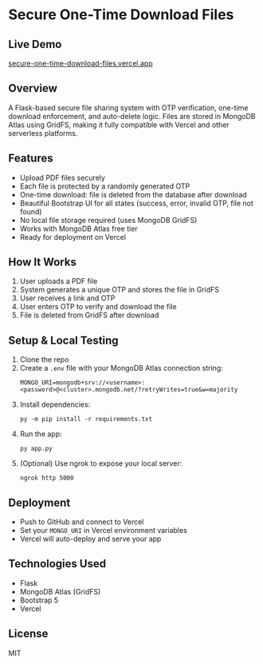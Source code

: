 # Secure One-Time Download Files

## Live Demo

[secure-one-time-download-files.vercel.app](https://secure-one-time-download-files.vercel.app)

## Overview

A Flask-based secure file sharing system with OTP verification, one-time download enforcement, and auto-delete logic. Files are stored in MongoDB Atlas using GridFS, making it fully compatible with Vercel and other serverless platforms.

## Features

- Upload PDF files securely
- Each file is protected by a randomly generated OTP
- One-time download: file is deleted from the database after download
- Beautiful Bootstrap UI for all states (success, error, invalid OTP, file not found)
- No local file storage required (uses MongoDB GridFS)
- Works with MongoDB Atlas free tier
- Ready for deployment on Vercel

## How It Works

1. User uploads a PDF file
2. System generates a unique OTP and stores the file in GridFS
3. User receives a link and OTP
4. User enters OTP to verify and download the file
5. File is deleted from GridFS after download

## Setup & Local Testing

1. Clone the repo
2. Create a `.env` file with your MongoDB Atlas connection string:
   ```
   MONGO_URI=mongodb+srv://<username>:<password>@<cluster>.mongodb.net/?retryWrites=true&w=majority
   ```
3. Install dependencies:
   ```
   py -m pip install -r requirements.txt
   ```
4. Run the app:
   ```
   py app.py
   ```
5. (Optional) Use ngrok to expose your local server:
   ```
   ngrok http 5000
   ```

## Deployment

- Push to GitHub and connect to Vercel
- Set your `MONGO_URI` in Vercel environment variables
- Vercel will auto-deploy and serve your app

## Technologies Used

- Flask
- MongoDB Atlas (GridFS)
- Bootstrap 5
- Vercel

## License

MIT
